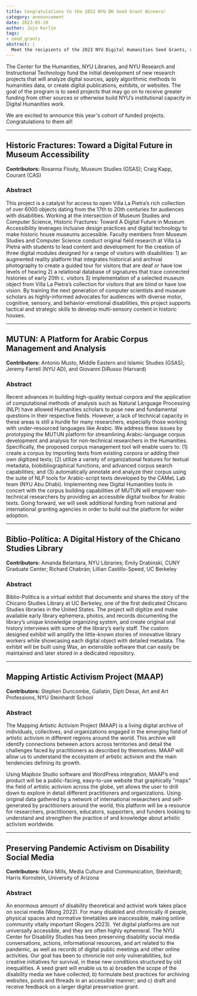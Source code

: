 ```yaml
---
title: Congratulations to the 2022 NYU DH Seed Grant Winners!
category: announcement
date: 2023-05-19
author: Jojo Karlin
tags:
- seed_grants
abstract: |
  Meet the recipients of the 2023 NYU Digital Humanities Seed Grants, sponsored by the NYU Center for Humanities, NYU Libraries, and NYU Research Technology.
---
```

The Center for the Humanities, NYU Libraries, and NYU Research and Instructional Technology fund the initial development of new research projects that will analyze digital sources, apply algorithmic methods to humanities data, or create digital publications, exhibits, or websites. The goal of the program is to seed projects that may go on to receive greater funding from other sources or otherwise build NYU’s institutional capacity in Digital Humanities work.

We are excited to announce this year's cohort of funded projects. Congratulations to them all!

---------

## Historic Fractures: Toward a Digital Future in Museum Accessibility

**Contributors:** Rosanna Flouty, Museum Studies (GSAS); Craig Kapp, Courant (CAS)

### Abstract

This project is a catalyst for access to open Villa La Pietra’s rich collection of over 6000 objects dating from the 17th to 20th centuries for audiences with disabilities. Working at the intersection of Museum Studies and Computer Science, Historic Fractures: Toward A Digital Future in Museum Accessibility leverages inclusive design practices and digital technology to make historic house museums accessible. Faculty members from Museum Studies and Computer Science conduct original field research at Villa La Pietra with students to lead content and development for the creation of three digital modules designed for a range of visitors with disabilities: 1) an augmented reality platform that integrates historical and archival photography to create a guided tour for visitors that are deaf or have low levels of hearing 2) a relational database of signatures that trace connected histories of early 20th c. visitors 3) implementation of a selected museum object from Villa La Pietra’s collection for visitors that are blind or have low vision. By training the next generation of computer scientists and museum scholars as highly-informed advocates for audiences with diverse motor, cognitive, sensory, and behavior-emotional disabilities, this project supports tactical and strategic skills to develop multi-sensory content in historic houses.

---------

## MUTUN: A Platform for Arabic Corpus Management and Analysis

**Contributors:** Antonio Musto, Middle Eastern and Islamic Studies (GSAS); Jeremy Farrell (NYU AD), and Giovanni DiRusso (Harvard)

### Abstract
Recent advances in building high-quality textual corpora and the application of computational methods of analysis such as Natural Language Processing (NLP) have allowed Humanities scholars to pose new and fundamental questions in their respective fields. However, a lack of technical capacity in these areas is still a hurdle for many researchers, especially those working with under-resourced languages like Arabic. We address these issues by prototyping the MUTUN platform for streamlining Arabic-language corpus development and analysis for non-technical researchers in the Humanities. Specifically, the proposed corpus management tool will enable users to: (1) create a corpus by importing texts from existing corpora or adding their own digitized texts; (2) utilize a variety of organizational features for textual metadata, biobibliographical functions, and advanced corpus search capabilities; and (3) automatically annotate and analyze their corpus using the suite of NLP tools for Arabic-script texts developed by the CAMeL Lab team (NYU Abu Dhabi). Implementing new Digital Humanities tools in concert with the corpus building capabilities of MUTUN will empower non-technical researchers by providing an accessible digital toolbox for Arabic texts. Going forward, we will seek additional funding from national and international granting agencies in order to build out the platform for wider adoption.

---------

## Biblio-Política: A Digital History of the Chicano Studies Library

**Contributors:** Amanda Belantara, NYU Libraries; Emily Drabinski, CUNY Graduate Center; Richard Chabrán; Lillian Castillo-Speed, UC Berkeley

### Abstract
Biblio-Política is a virtual exhibit that documents and shares the story of the Chicano Studies Library at UC Berkeley, one of the first dedicated Chicano Studies libraries in the United States. The project will digitize and make available early library ephemera, photos, and records documenting the library’s unique knowledge organizing system, and create original oral history interviews with some of the library’s early staff. The custom designed exhibit will amplify the little-known stories of innovative library workers while showcasing each digital object with detailed metadata. The exhibit will be built using Wax, an extensible software that can easily be maintained and later stored in a dedicated repository.

---------

## Mapping Artistic Activism Project (MAAP)

**Contributors:** Stephen Duncombe, Gallatin, Dipti Desai, Art and Art Professions, NYU Steinhardt School

### Abstract
The Mapping Artistic Activism Project (MAAP) is a living digital archive of individuals, collectives, and organizations engaged in the emerging field of artistic activism in different regions around the world. This archive will identify connections between actors across territories and detail the challenges faced by practitioners as described by themselves. MAAP will allow us to understand the ecosystem of artistic activism and the main tendencies defining its growth.

Using Mapbox Studio software and WordPress integration, MAAP’s end product will be a public-facing, easy-to-use website that graphically "maps" the field of artistic activism across the globe, yet allows the user to drill down to explore in detail different practitioners and organizations. Using original data gathered by a network of international researchers and self-generated by practitioners around the world, this platform will be a resource for researchers, practitioners, educators, supporters, and funders looking to understand and strengthen the practice of and knowledge about artistic activism worldwide.

---------

## Preserving Pandemic Activism on Disability Social Media

**Contributors:** Mara Mills, Media Culture and Communication, Steinhardt; Harris Kornstein, University of Arizona

### Abstract
An enormous amount of disability theoretical and activist work takes place on social media (Wong 2022). For many disabled and chronically ill people, physical spaces and normative timetables are inaccessible, making online community vitally important (Rogers 2023). Yet digital platforms are not universally accessible, and they are often highly ephemeral. The NYU Center for Disability Studies has been preserving disability social media conversations, actions, informational resources, and art related to the pandemic, as well as records of digital public meetings and other online activities. Our goal has been to chronicle not only vulnerabilities, but creative initiatives for survival, in these new conditions structured by old inequalities. A seed grant will enable us to a) broaden the scope of the disability media we have collected; b) formulate best practices for archiving websites, posts and threads in an accessible manner; and c) draft and receive feedback on a larger digital preservation grant.
